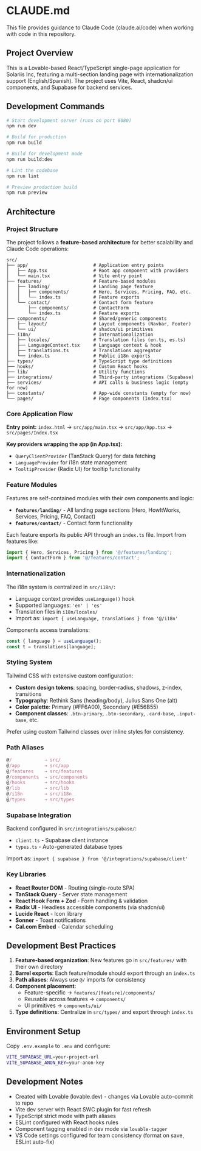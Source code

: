 # CLAUDE.md

This file provides guidance to Claude Code (claude.ai/code) when working with code in this repository.

## Project Overview

This is a Lovable-based React/TypeScript single-page application for Solariis Inc, featuring a multi-section landing page with internationalization support (English/Spanish). The project uses Vite, React, shadcn/ui components, and Supabase for backend services.

## Development Commands

```bash
# Start development server (runs on port 8080)
npm run dev

# Build for production
npm run build

# Build for development mode
npm run build:dev

# Lint the codebase
npm run lint

# Preview production build
npm run preview
```

## Architecture

### Project Structure

The project follows a **feature-based architecture** for better scalability and Claude Code operations:

```
src/
├── app/                        # Application entry points
│   ├── App.tsx                 # Root app component with providers
│   └── main.tsx                # Vite entry point
├── features/                   # Feature-based modules
│   ├── landing/                # Landing page feature
│   │   ├── components/         # Hero, Services, Pricing, FAQ, etc.
│   │   └── index.ts            # Feature exports
│   └── contact/                # Contact form feature
│       ├── components/         # ContactForm
│       └── index.ts            # Feature exports
├── components/                 # Shared/generic components
│   ├── layout/                 # Layout components (Navbar, Footer)
│   └── ui/                     # shadcn/ui primitives
├── i18n/                       # Internationalization
│   ├── locales/                # Translation files (en.ts, es.ts)
│   ├── LanguageContext.tsx     # Language context & hook
│   ├── translations.ts         # Translations aggregator
│   └── index.ts                # Public i18n exports
├── types/                      # TypeScript type definitions
├── hooks/                      # Custom React hooks
├── lib/                        # Utility functions
├── integrations/               # Third-party integrations (Supabase)
├── services/                   # API calls & business logic (empty for now)
├── constants/                  # App-wide constants (empty for now)
└── pages/                      # Page components (Index.tsx)
```

### Core Application Flow

**Entry point:** `index.html` → `src/app/main.tsx` → `src/app/App.tsx` → `src/pages/Index.tsx`

**Key providers wrapping the app (in App.tsx):**
- `QueryClientProvider` (TanStack Query) for data fetching
- `LanguageProvider` for i18n state management
- `TooltipProvider` (Radix UI) for tooltip functionality

### Feature Modules

Features are self-contained modules with their own components and logic:

- **`features/landing/`** - All landing page sections (Hero, HowItWorks, Services, Pricing, FAQ, Contact)
- **`features/contact/`** - Contact form functionality

Each feature exports its public API through an `index.ts` file. Import from features like:
```typescript
import { Hero, Services, Pricing } from '@/features/landing';
import { ContactForm } from '@/features/contact';
```

### Internationalization

The i18n system is centralized in `src/i18n/`:
- Language context provides `useLanguage()` hook
- Supported languages: `'en' | 'es'`
- Translation files in `i18n/locales/`
- Import as: `import { useLanguage, translations } from '@/i18n'`

Components access translations:
```typescript
const { language } = useLanguage();
const t = translations[language];
```

### Styling System

Tailwind CSS with extensive custom configuration:
- **Custom design tokens**: spacing, border-radius, shadows, z-index, transitions
- **Typography**: Rethink Sans (heading/body), Julius Sans One (alt)
- **Color palette**: Primary (#FF6A00), Secondary (#E56B55)
- **Component classes**: `.btn-primary`, `.btn-secondary`, `.card-base`, `.input-base`, etc.

Prefer using custom Tailwind classes over inline styles for consistency.

### Path Aliases

```typescript
@/            → src/
@/app         → src/app
@/features    → src/features
@/components  → src/components
@/hooks       → src/hooks
@/lib         → src/lib
@/i18n        → src/i18n
@/types       → src/types
```

### Supabase Integration

Backend configured in `src/integrations/supabase/`:
- `client.ts` - Supabase client instance
- `types.ts` - Auto-generated database types

Import as: `import { supabase } from '@/integrations/supabase/client'`

### Key Libraries

- **React Router DOM** - Routing (single-route SPA)
- **TanStack Query** - Server state management
- **React Hook Form + Zod** - Form handling & validation
- **Radix UI** - Headless accessible components (via shadcn/ui)
- **Lucide React** - Icon library
- **Sonner** - Toast notifications
- **Cal.com Embed** - Calendar scheduling

## Development Best Practices

1. **Feature-based organization**: New features go in `src/features/` with their own directory
2. **Barrel exports**: Each feature/module should export through an `index.ts`
3. **Path aliases**: Always use `@/` imports for consistency
4. **Component placement**:
   - Feature-specific → `features/[feature]/components/`
   - Reusable across features → `components/`
   - UI primitives → `components/ui/`
5. **Type definitions**: Centralize in `src/types/` and export through `index.ts`

## Environment Setup

Copy `.env.example` to `.env` and configure:
```bash
VITE_SUPABASE_URL=your-project-url
VITE_SUPABASE_ANON_KEY=your-anon-key
```

## Development Notes

- Created with Lovable (lovable.dev) - changes via Lovable auto-commit to repo
- Vite dev server with React SWC plugin for fast refresh
- TypeScript strict mode with path aliases
- ESLint configured with React hooks rules
- Component tagging enabled in dev mode via `lovable-tagger`
- VS Code settings configured for team consistency (format on save, ESLint auto-fix)